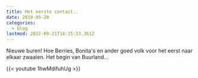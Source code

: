 ```yaml
---
title: Het eerste contact..
date: 2010-05-20
categories:
  - blog
lastmod: 2022-09-21T18:15:53.361Z
---
```


Nieuwe buren! Hoe Berries, Bonita's en ander goed volk voor het eerst naar elkaar zwaaien. Het begin van Buurland... 

{{< youtube 1hwMdifuhUg >}}